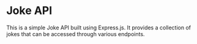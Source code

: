 # Joke API

This is a simple Joke API built using Express.js. It provides a collection of jokes that can be accessed through various endpoints.


